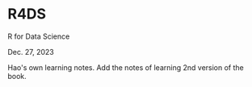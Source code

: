 # R4DS
R for Data Science

Dec. 27, 2023

Hao's own learning notes. Add the notes of learning 2nd version of the book.
